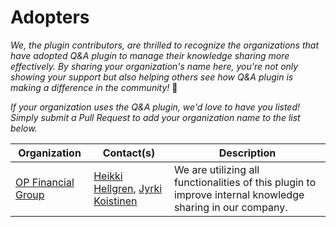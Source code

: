 # Adopters

_We, the plugin contributors, are thrilled to recognize the organizations that have adopted Q&A plugin
to manage their knowledge sharing more effectively. By sharing your organization's name here, you're
not only showing your support but also helping others see how Q&A plugin is making a difference in
the community!_ 🙌

_If your organization uses the Q&A plugin, we'd love to have you listed!
Simply submit a Pull Request to add your organization name to the list below._

| Organization                                               | Contact(s)                                                                                    | Description                                                                                               |
| ---------------------------------------------------------- | --------------------------------------------------------------------------------------------- | --------------------------------------------------------------------------------------------------------- |
| [OP Financial Group](https://www.op.fi/op-financial-group) | [Heikki Hellgren](https://github.com/drodil), [Jyrki Koistinen](https://github.com/snyvision) | We are utilizing all functionalities of this plugin to improve internal knowledge sharing in our company. |
